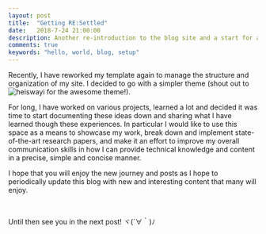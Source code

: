 ```yaml
---
layout: post
title:  "Getting RE:Settled"
date:   2018-7-24 21:00:00
description: Another re-introduction to the blog site and a start for a new direction.
comments: true
keywords: "hello, world, blog, setup"
---
```


Recently, I have reworked my template again to manage the structure and organization of my site. I decided to go with a simpler theme (shout out to ![heiswayi](https://heiswayi.nrird.com/) for the awesome theme!).

For long, I have worked on various projects, learned a lot and decided it was time to start documenting these ideas down and sharing what I have learned though these experiences.
In particular I would like to use this space as a means to showcase my work, break down and implement state-of-the-art research papers, and make it an effort to improve my overall communication skills in how I can
provide technical knowledge and content in a precise, simple and concise manner.

I hope that you will enjoy the new journey and posts as I hope to periodically update this blog with new and interesting content that many will enjoy.

<br/>

Until then see you in the next post!  ヾ(´∀｀)ﾉ
